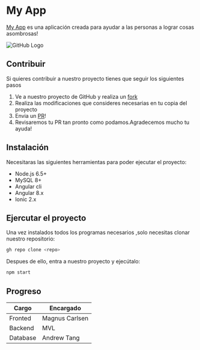 # My App

[My App](http://github.com) es una aplicación creada para ayudar a las personas a lograr cosas asombrosas!

![GitHub Logo](https://preview.redd.it/sk9nb6lgccq31.gif?format=png8&s=4314adede1e763a54cb4b435e3d246da0460d3ae)

## Contribuir
Si quieres contribuir a nuestro proyecto tienes que seguir los siguientes pasos
 1. Ve a nuestro proyecto de GitHub y realiza un [fork](http://github.com)
 2. Realiza las modificaciones que consideres necesarias en tu copia del proyecto
 3. Envia un [PR](http://github.com)!
 4. Revisaremos tu PR tan pronto como podamos.Agradecemos mucho tu ayuda!
## Instalación
Necesitaras las siguientes herramientas para poder ejecutar el proyecto:
- Node.js 6.5+
- MySQL 8+
- Angular cli
- Angular 8.x
- Ionic 2.x
## Ejercutar el proyecto
Una vez instalados todos los programas necesarios ,solo necesitas clonar nuestro repositorio:
```javascript
gh repo clone <repo>
```
Despues de ello, entra a nuestro proyecto y ejecútalo:
```javascript
npm start
```
## Progreso
Cargo | Encargado
------------ | -------------
Fronted | Magnus Carlsen
Backend | MVL
Database | Andrew Tang

